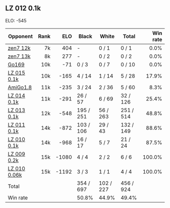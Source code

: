 ## LZ 012 0.1k ##

ELO: -545

Opponent | Rank | ELO | Black | White | Total | Win rate
---------|-----:|----:|-------|-------|-------|-------:
[zen7 12k](zen7%2012k.md) | 7k | 404 | - | 0 / 1 | 0 / 1 | 0.0%
[zen7 13k](zen7%2013k.md) | 8k | 277 | - | 0 / 2 | 0 / 2 | 0.0%
[Go169](Go169.md) | 10k | -71 | 0 / 3 | 0 / 7 | 0 / 10 | 0.0%
[LZ 015 0.1k](LZ%20015%200.1k.md) | 10k | -165 | 4 / 14 | 1 / 14 | 5 / 28 | 17.9%
[AmiGo1.8](AmiGo1.8.md) | 11k | -235 | 3 / 24 | 2 / 36 | 5 / 60 | 8.3%
[LZ 014 0.1k](LZ%20014%200.1k.md) | 11k | -291 | 26 / 57 | 6 / 69 | 32 / 126 | 25.4%
[LZ 013 0.1k](LZ%20013%200.1k.md) | 12k | -548 | 195 / 251 | 56 / 263 | 251 / 514 | 48.8%
[LZ 011 0.1k](LZ%20011%200.1k.md) | 14k | -872 | 103 / 106 | 29 / 43 | 132 / 149 | 88.6%
[LZ 010 0.1k](LZ%20010%200.1k.md) | 14k | -968 | 16 / 17 | 5 / 7 | 21 / 24 | 87.5%
[LZ 009 0.2k](LZ%20009%200.2k.md) | 15k | -1080 | 4 / 4 | 2 / 2 | 6 / 6 | 100.0%
[LZ 010 0.06k](LZ%20010%200.06k.md) | 15k | -1192 | 3 / 3 | 1 / 1 | 4 / 4 | 100.0%
Total | | | 354 / 697 | 102 / 227 | 456 / 924 | 
Win rate| | | 50.8% | 44.9% | 49.4% | 
